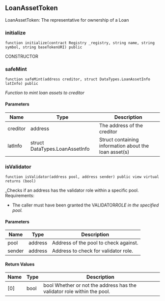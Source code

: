 ## LoanAssetToken

LoanAssetToken: The representative for ownership of a Loan

### initialize

```solidity
function initialize(contract Registry _registry, string name, string symbol, string baseTokenURI) public
```

CONSTRUCTOR

### safeMint

```solidity
function safeMint(address creditor, struct DataTypes.LoanAssetInfo latInfo) public
```

_Function to mint loan assets to creditor_

#### Parameters

| Name     | Type                           | Description                                           |
| -------- | ------------------------------ | ----------------------------------------------------- |
| creditor | address                        | The address of the creditor                           |
| latInfo  | struct DataTypes.LoanAssetInfo | Struct containing information about the loan asset(s) |

### isValidator

```solidity
function isValidator(address pool, address sender) public view virtual returns (bool)
```

\_Checks if an address has the validator role within a specific pool.
Requirements:

- The caller must have been granted the VALIDATOR*ROLE in the specified pool.*

#### Parameters

| Name   | Type    | Description                           |
| ------ | ------- | ------------------------------------- |
| pool   | address | Address of the pool to check against. |
| sender | address | Address to check for validator role.  |

#### Return Values

| Name | Type | Description                                                             |
| ---- | ---- | ----------------------------------------------------------------------- |
| [0]  | bool | bool Whether or not the address has the validator role within the pool. |
